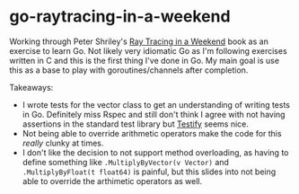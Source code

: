 # go-raytracing-in-a-weekend

Working through Peter Shriley's [Ray Tracing in a Weekend](https://www.amazon.com/Ray-Tracing-Weekend-Minibooks-Book-ebook/dp/B01B5AODD8) book as an exercise to learn Go. Not likely very idiomatic Go as I'm following exercises written in C and this is the first thing I've done in Go. My main goal is use this as a base to play with goroutines/channels after completion.

Takeaways:
- I wrote tests for the vector class to get an understanding of writing tests in Go. Definitely miss Rspec and still don't think I agree with not having assertions in the standard test library but [Testify](https://github.com/stretchr/testify) seems nice.
- Not being able to override arithmetic operators make the code for this _really_ clunky at times.
- I don't like the decision to not support method overloading, as having to define something like `.MultiplyByVector(v Vector)` and `.MultiplyByFloat(t float64)` is painful, but this slides into not being able to override the arthimetic operators as well.
